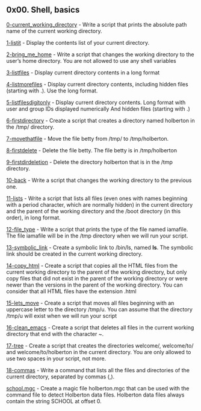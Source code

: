 ## 0x00. Shell, basics 

[0-current_working_directory](./0-current_working_directory) - Write a script that prints the absolute path name of the current working directory.

[1-listit](./1-listit) - Display the contents list of your current directory.

[2-bring_me_home](./2-bring_me_home) - Write a script that changes the working directory to the user’s home directory.
You are not allowed to use any shell variables

[3-listfiles](./3-listfiles) - Display current directory contents in a long format

[4-listmorefiles](./4-listmorefiles) - Display current directory contents, including hidden files (starting with .). Use the long format.

[5-listfilesdigitonly](./5-listfilesdigitonly) - Display current directory contents.
Long format
with user and group IDs displayed numerically
And hidden files (starting with .)

[6-firstdirectory](./6-firstdirectory) - Create a script that creates a directory named holberton in the /tmp/ directory.

[7-movethatfile](./7-movethatfile) - Move the file betty from /tmp/ to /tmp/holberton.

[8-firstdelete](./8-firstdelete) - Delete the file betty. The file betty is in /tmp/holberton

[9-firstdirdeletion](./9-firstdirdeletion) - Delete the directory holberton that is in the /tmp directory.

[10-back](./10-back) - Write a script that changes the working directory to the previous one.

[11-lists](./11-lists) - Write a script that lists all files (even ones with names beginning with a period character, which are normally hidden) in the current directory and the parent of the working directory and the /boot directory (in this order), in long format.

[12-file_type](./12-file_type) - Write a script that prints the type of the file named iamafile. The file iamafile will be in the /tmp directory when we will run your script.

[13-symbolic_link](./13-symbolic_link) - Create a symbolic link to /bin/ls, named __ls__. The symbolic link should be created in the current working directory.

[14-copy_html](./14-copy_html) - Create a script that copies all the HTML files from the current working directory to the parent of the working directory, but only copy files that did not exist in the parent of the working directory or were newer than the versions in the parent of the working directory. You can consider that all HTML files have the extension .html

[15-lets_move](./15-lets_move) - Create a script that moves all files beginning with an uppercase letter to the directory /tmp/u. You can assume that the directory /tmp/u will exist when we will run your script

[16-clean_emacs](./16-clean_emacs) - Create a script that deletes all files in the current working directory that end with the character ~.

[17-tree](./17-tree) - Create a script that creates the directories welcome/, welcome/to/ and welcome/to/holberton in the current directory. You are only allowed to use two spaces in your script, not more.

[18-commas](./18-commas) - Write a command that lists all the files and directories of the current directory, separated by commas (,).

[school.mgc](./school.mgc) - Create a magic file holberton.mgc that can be used with the command file to detect Holberton data files. Holberton data files always contain the string SCHOOL at offset 0.
